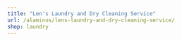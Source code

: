 ```yaml
---
title: "Len's Laundry and Dry Cleaning Service"
url: /alaminos/lens-laundry-and-dry-cleaning-service/
shop: laundry
---
```

